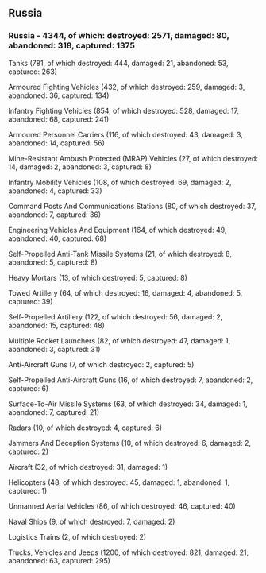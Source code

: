 
 
 ## Russia
 
 ### Russia - 4344, of which: destroyed: 2571, damaged: 80, abandoned: 318, captured: 1375

 

 

 Tanks (781, of which destroyed: 444, damaged: 21, abandoned: 53, captured: 263)

 Armoured Fighting Vehicles (432, of which destroyed: 259, damaged: 3, abandoned: 36, captured: 134)

 Infantry Fighting Vehicles (854, of which destroyed: 528, damaged: 17, abandoned: 68, captured: 241)

 Armoured Personnel Carriers (116, of which destroyed: 43, damaged: 3, abandoned: 14, captured: 56)

 Mine-Resistant Ambush Protected (MRAP) Vehicles (27, of which destroyed: 14, damaged: 2, abandoned: 3, captured: 8)

 Infantry Mobility Vehicles (108, of which destroyed: 69, damaged: 2, abandoned: 4, captured: 33)

 Command Posts And Communications Stations (80, of which destroyed: 37, abandoned: 7, captured: 36)

 Engineering Vehicles And Equipment (164, of which destroyed: 49, abandoned: 40, captured: 68)

 Self-Propelled Anti-Tank Missile Systems (21, of which destroyed: 8, abandoned: 5, captured: 8)

 Heavy Mortars (13, of which destroyed: 5, captured: 8)

 Towed Artillery (64, of which destroyed: 16, damaged: 4, abandoned: 5, captured: 39)

 Self-Propelled Artillery (122, of which destroyed: 56, damaged: 2, abandoned: 15, captured: 48)

 Multiple Rocket Launchers (82, of which destroyed: 47, damaged: 1, abandoned: 3, captured: 31)

 Anti-Aircraft Guns (7, of which destroyed: 2, captured: 5)

 Self-Propelled Anti-Aircraft Guns (16, of which destroyed: 7, abandoned: 2, captured: 6)

 Surface-To-Air Missile Systems (63, of which destroyed: 34, damaged: 1, abandoned: 7, captured: 21)

 Radars (10, of which destroyed: 4, captured: 6)

 Jammers And Deception Systems (10, of which destroyed: 6, damaged: 2, captured: 2)

 Aircraft (32, of which destroyed: 31, damaged: 1)

 Helicopters (48, of which destroyed: 45, damaged: 1, abandoned: 1, captured: 1)

 Unmanned Aerial Vehicles (86, of which destroyed: 46, captured: 40)

 Naval Ships (9, of which destroyed: 7, damaged: 2)

 Logistics Trains (2, of which destroyed: 2)

 Trucks, Vehicles and Jeeps (1200, of which destroyed: 821, damaged: 21, abandoned: 63, captured: 295)

